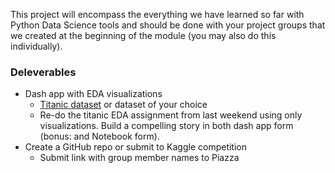 This project will encompass the everything we have learned so far with Python Data Science tools and should be done with your project groups that we created at the beginning of the module (you may also do this individually).


### Deleverables
- Dash app with EDA visualizations
  - [Titanic dataset](https://www.kaggle.com/c/titanic) or dataset of your choice
  - Re-do the titanic EDA assignment from last weekend using only visualizations. Build a compelling story in both dash app form (bonus: and Notebook form).
- Create a GitHub repo or submit to Kaggle competition
  - Submit link with group member names to Piazza
